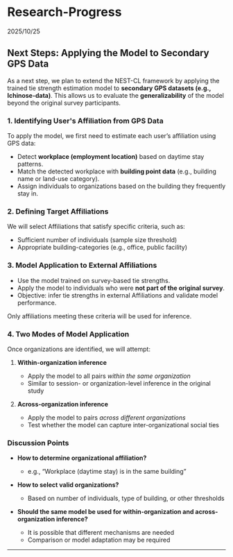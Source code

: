 # Research-Progress

2025/10/25
## **Next Steps: Applying the Model to Secondary GPS Data**

As a next step, we plan to extend the NEST-CL framework by applying the trained tie strength estimation model to **secondary GPS datasets (e.g., Ichinose-data)**. This allows us to evaluate the **generalizability** of the model beyond the original survey participants.

### **1. Identifying User's Affiliation from GPS Data**
To apply the model, we first need to estimate each user’s affiliation using GPS data:
- Detect **workplace (employment location)** based on daytime stay patterns.
- Match the detected workplace with **building point data** (e.g., building name or land-use category).
- Assign individuals to organizations based on the building they frequently stay in.

### **2. Defining Target Affiliations**
We will select Affiliations that satisfy specific criteria, such as:
- Sufficient number of individuals (sample size threshold)
- Appropriate building-categories (e.g., office, public facility)

### **3. Model Application to External Affiliations**
- Use the model trained on survey-based tie strengths.
- Apply the model to individuals who were **not part of the original survey**.
- Objective: infer tie strengths in external Affiliations and validate model performance.


Only affiliations meeting these criteria will be used for inference.

### **4. Two Modes of Model Application**
Once organizations are identified, we will attempt:
1. **Within-organization inference**  
   - Apply the model to all pairs *within the same organization*  
   - Similar to session- or organization-level inference in the original study

2. **Across-organization inference**  
   - Apply the model to pairs *across different organizations*  
   - Test whether the model can capture inter-organizational social ties

### **Discussion Points**
- **How to determine organizational affiliation?**  
  - e.g., “Workplace (daytime stay) is in the same building”

- **How to select valid organizations?**  
  - Based on number of individuals, type of building, or other thresholds

- **Should the same model be used for within-organization and across-organization inference?**  
  - It is possible that different mechanisms are needed
  - Comparison or model adaptation may be required

---

